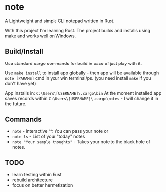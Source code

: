 # note
A Lightweight and simple CLI notepad written in Rust.

With this project I'm learning Rust.
The project builds and installs using make and works well on Windows.

## Build/Install

Use standard cargo commands for build in case of just play with it.

Use `make install` to install app globally - then app will be available through `note [PARAMS]` cmd in your win terminal/ps. (you need install `make` if you don't have yet)

App installs in: `C:\Users\[USERNAME]\.cargo\bin`
At the moment installed app saves records within `C:\Users\[USERNAME]\.cargo\notes` - I will change it in the future.

## Commands

- `note` - interactive ^^. You can pass your note or 
- `note ls` - List of your "today" notes 
- `note "Your sample thoughts"` - Takes your note to the black hole of notes.

## TODO

- learn testing within Rust
- rebuild architecture
- focus on better hermetization